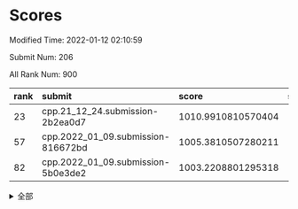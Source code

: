 # Scores

Modified Time: 2022-01-12 02:10:59

Submit Num: 206

All Rank Num: 900

| rank |               submit               |       score        |       sigma        | pk_num |
| :--- | :--------------------------------- | :----------------- | :----------------- | :----- |
| 23   | cpp.21_12_24.submission-2b2ea0d7   | 1010.9910810570404 | 1.8185389617052692 | 15     |
| 57   | cpp.2022_01_09.submission-816672bd | 1005.3810507280211 | 1.4980251620026772 | 17     |
| 82   | cpp.2022_01_09.submission-5b0e3de2 | 1003.2208801295318 | 1.6173570367728667 | 14     |


<details>
<summary>全部</summary>

| rank |                 submit                 |       score        |       sigma        | pk_num |
| :--- | :------------------------------------- | :----------------- | :----------------- | :----- |
| 1    | gobigger.level_3.submission_level_3_36 | 1017.239857695531  | 2.222123325360469  | 17     |
| 2    | gobigger.level_3.submission_level_3_1  | 1014.4083285812038 | 1.7654908829926252 | 17     |
| 3    | gobigger.level_3.submission_level_3_44 | 1014.2272261041359 | 1.885621907696553  | 17     |
| 4    | gobigger.level_3.submission_level_3_28 | 1013.9055582712119 | 2.0730584257069107 | 16     |
| 5    | gobigger.level_3.submission_level_3_14 | 1013.346407842082  | 2.0172563219666575 | 15     |
| 6    | gobigger.level_3.submission_level_3_29 | 1013.2677242207551 | 1.8401355924675342 | 18     |
| 7    | gobigger.level_3.submission_level_3_35 | 1013.037430682492  | 1.6602314164351286 | 18     |
| 8    | gobigger.level_3.submission_level_3_26 | 1012.6436593608815 | 1.8221549142086928 | 15     |
| 9    | gobigger.level_3.submission_level_3_12 | 1012.4307969039332 | 1.8005813761128184 | 17     |
| 10   | gobigger.level_3.submission_level_3_22 | 1012.3880358348958 | 1.6532667599410158 | 17     |
| 11   | gobigger.level_3.submission_level_3_4  | 1012.2609231409406 | 1.9215711635843788 | 14     |
| 12   | gobigger.level_3.submission_level_3_18 | 1012.078310520004  | 1.5334256478079822 | 18     |
| 13   | gobigger.level_3.submission_level_3_2  | 1011.9709268202075 | 1.78298876771356   | 15     |
| 14   | gobigger.level_3.submission_level_3_7  | 1011.7863314453871 | 1.9515454049391512 | 15     |
| 15   | gobigger.level_3.submission_level_3_37 | 1011.748774464493  | 1.6182830749149937 | 19     |
| 16   | gobigger.level_3.submission_level_3_27 | 1011.743262971654  | 1.7959247876382054 | 16     |
| 17   | gobigger.level_3.submission_level_3_15 | 1011.7338195520483 | 1.6316290345635984 | 19     |
| 18   | gobigger.level_3.submission_level_3_25 | 1011.5210648801803 | 1.8497889561536291 | 17     |
| 19   | gobigger.level_3.submission_level_3_21 | 1011.5053542911112 | 1.623872029678326  | 19     |
| 20   | gobigger.level_3.submission_level_3_32 | 1011.4031535808814 | 1.6172024347169025 | 16     |
| 21   | gobigger.level_3.submission_level_3_11 | 1011.2161755073118 | 1.657318361439493  | 18     |
| 22   | gobigger.level_3.submission_level_3_40 | 1011.028285514877  | 1.4718391377919542 | 17     |
| 23   | cpp.21_12_24.submission-2b2ea0d7       | 1010.9910810570404 | 1.8185389617052692 | 15     |
| 24   | gobigger.level_3.submission_level_3_46 | 1010.9829983006844 | 1.5317304454204148 | 20     |
| 25   | gobigger.level_3.submission_level_3_38 | 1010.9511989871052 | 1.6442485747072266 | 17     |
| 26   | gobigger.level_3.submission_level_3_45 | 1010.9237193462095 | 1.7220541334596395 | 17     |
| 27   | gobigger.level_3.submission_level_3_0  | 1010.8712208008496 | 1.4940180817925979 | 19     |
| 28   | gobigger.level_3.submission_level_3_17 | 1010.6676904277873 | 1.6773545758573494 | 17     |
| 29   | gobigger.level_3.submission_level_3_23 | 1010.4151468362963 | 1.6854135049547203 | 19     |
| 30   | gobigger.level_3.submission_level_3_19 | 1010.1738032867881 | 1.707264867710143  | 16     |
| 31   | gobigger.level_3.submission_level_3_3  | 1010.0360042383722 | 1.5655016621909046 | 21     |
| 32   | gobigger.level_3.submission_level_3_8  | 1009.7865456551905 | 1.6461035283663934 | 16     |
| 33   | gobigger.level_3.submission_level_3_13 | 1009.6761970763945 | 1.6177771095308862 | 18     |
| 34   | gobigger.level_3.submission_level_3_6  | 1009.6326993242897 | 1.3584050815960598 | 24     |
| 35   | gobigger.level_3.submission_level_3_20 | 1009.4519264377981 | 1.4749833247989554 | 19     |
| 36   | gobigger.level_3.submission_level_3_24 | 1009.3324616725746 | 1.6980916021701433 | 20     |
| 37   | gobigger.level_3.submission_level_3_5  | 1009.3221948448361 | 1.6554789162771801 | 15     |
| 38   | gobigger.level_3.submission_level_3_48 | 1009.3113396874263 | 1.6800154426886076 | 16     |
| 39   | gobigger.level_3.submission_level_3_30 | 1009.2187078062728 | 1.644144364640218  | 17     |
| 40   | gobigger.level_3.submission_level_3_47 | 1008.8993794234585 | 1.5428280505546894 | 18     |
| 41   | gobigger.level_3.submission_level_3_10 | 1008.8500262698317 | 1.5787401399210559 | 18     |
| 42   | gobigger.level_3.submission_level_3_42 | 1008.6453006208203 | 1.5057953555496093 | 20     |
| 43   | gobigger.level_3.submission_level_3_41 | 1008.5292802114237 | 1.6144573920281797 | 16     |
| 44   | gobigger.level_3.submission_level_3_34 | 1008.3707492716361 | 1.8393659510453566 | 15     |
| 45   | gobigger.level_3.submission_level_3_31 | 1008.296511402998  | 1.5703217534969625 | 21     |
| 46   | gobigger.level_3.submission_level_3_16 | 1007.9019582247612 | 1.5329822697717226 | 18     |
| 47   | gobigger.level_3.submission_level_3_33 | 1007.8973567782707 | 1.57625514547304   | 16     |
| 48   | gobigger.level_3.submission_level_3_43 | 1007.6940681153169 | 1.5721485321723603 | 16     |
| 49   | gobigger.level_3.submission_level_3_49 | 1007.6915853720009 | 1.3858432353242434 | 19     |
| 50   | gobigger.level_1.submission_level_1_35 | 1007.4073979939681 | 1.7392685895564612 | 15     |
| 51   | gobigger.level_3.submission_level_3_9  | 1006.9157789396817 | 1.540738059546164  | 19     |
| 52   | gobigger.level_3.submission_level_3_39 | 1006.6383588207858 | 1.416973245931922  | 21     |
| 53   | gobigger.level_1.submission_level_1_9  | 1006.6152604034323 | 1.4300088428438313 | 19     |
| 54   | gobigger.level_1.submission_level_1_27 | 1006.2765013003467 | 1.743657113617744  | 13     |
| 55   | gobigger.level_1.submission_level_1_13 | 1006.0705924591723 | 1.5674826003371751 | 13     |
| 56   | gobigger.jsonzb.submission_level_4_0   | 1005.484058839255  | 1.4979074416027642 | 15     |
| 57   | cpp.2022_01_09.submission-816672bd     | 1005.3810507280211 | 1.4980251620026772 | 17     |
| 58   | gobigger.level_1.submission_level_1_47 | 1005.2361117860961 | 1.599127015951569  | 17     |
| 59   | gobigger.level_1.submission_level_1_45 | 1005.076750690507  | 1.4562342006591373 | 17     |
| 60   | gobigger.level_1.submission_level_1_25 | 1004.9748165293548 | 1.5741305347372938 | 15     |
| 61   | gobigger.level_1.submission_level_1_41 | 1004.8096728149613 | 1.663051190699554  | 12     |
| 62   | gobigger.level_1.submission_level_1_2  | 1004.7710030469    | 1.4587942836839936 | 19     |
| 63   | gobigger.level_1.submission_level_1_30 | 1004.7019386617709 | 1.4678237459751622 | 17     |
| 64   | gobigger.level_1.submission_level_1_44 | 1004.5472532800497 | 1.4967755966312914 | 19     |
| 65   | gobigger.level_1.submission_level_1_16 | 1004.406490875525  | 1.5235042580424427 | 15     |
| 66   | gobigger.level_1.submission_level_1_8  | 1004.2944977112604 | 1.5085327914621858 | 17     |
| 67   | gobigger.level_1.submission_level_1_21 | 1004.2220394165305 | 1.3759351071287496 | 22     |
| 68   | gobigger.level_1.submission_level_1_6  | 1004.2117429818035 | 1.3673538412475819 | 21     |
| 69   | gobigger.level_1.submission_level_1_29 | 1004.1598097044596 | 1.470378788816434  | 18     |
| 70   | gobigger.level_1.submission_level_1_36 | 1003.9589797740557 | 1.378163949369077  | 21     |
| 71   | gobigger.level_1.submission_level_1_4  | 1003.919897534122  | 1.3577726908127574 | 20     |
| 72   | gobigger.level_1.submission_level_1_42 | 1003.9074978340955 | 1.4175575107853868 | 16     |
| 73   | gobigger.level_1.submission_level_1_5  | 1003.8848988989812 | 1.4720885065812497 | 18     |
| 74   | gobigger.level_1.submission_level_1_1  | 1003.7513042609633 | 1.7519276993736137 | 14     |
| 75   | gobigger.level_1.submission_level_1_20 | 1003.6931268713693 | 1.3745418304839612 | 16     |
| 76   | gobigger.level_1.submission_level_1_39 | 1003.6844459966525 | 1.4345026372836591 | 18     |
| 77   | gobigger.level_1.submission_level_1_43 | 1003.5704099196278 | 1.3225801698332766 | 20     |
| 78   | gobigger.level_1.submission_level_1_12 | 1003.5071991606281 | 1.5476096616449913 | 16     |
| 79   | gobigger.level_1.submission_level_1_31 | 1003.5046786579909 | 1.4563278011042915 | 17     |
| 80   | gobigger.level_1.submission_level_1_18 | 1003.2864838494844 | 1.5066728780217042 | 17     |
| 81   | gobigger.level_1.submission_level_1_11 | 1003.2758492826011 | 1.4311380822302249 | 18     |
| 82   | cpp.2022_01_09.submission-5b0e3de2     | 1003.2208801295318 | 1.6173570367728667 | 14     |
| 83   | gobigger.level_1.submission_level_1_33 | 1003.1989592219062 | 1.4358736249526527 | 18     |
| 84   | gobigger.level_1.submission_level_1_22 | 1003.0229799595984 | 1.5472304236754983 | 15     |
| 85   | gobigger.level_1.submission_level_1_17 | 1002.9318984340226 | 1.486522934736129  | 17     |
| 86   | gobigger.level_1.submission_level_1_15 | 1002.7852262536671 | 1.4494653913939755 | 17     |
| 87   | gobigger.level_1.submission_level_1_48 | 1002.7482513047464 | 1.4649250708134691 | 15     |
| 88   | gobigger.level_1.submission_level_1_26 | 1002.6862210431129 | 1.6881057696401236 | 14     |
| 89   | gobigger.level_1.submission_level_1_24 | 1002.6538473820021 | 1.472845636758945  | 19     |
| 90   | gobigger.level_1.submission_level_1_38 | 1002.6493468295535 | 1.6037195421783434 | 15     |
| 91   | gobigger.level_1.submission_level_1_32 | 1002.6100284363221 | 1.3862847903764022 | 19     |
| 92   | gobigger.level_1.submission_level_1_23 | 1002.4535829396237 | 1.3117503837992508 | 21     |
| 93   | gobigger.level_1.submission_level_1_46 | 1002.4535269912417 | 1.4702897100137027 | 17     |
| 94   | gobigger.level_1.submission_level_1_14 | 1002.345590345116  | 1.4705482319726058 | 17     |
| 95   | gobigger.level_1.submission_level_1_3  | 1001.995405263321  | 1.3810693998126844 | 20     |
| 96   | gobigger.level_1.submission_level_1_34 | 1001.9824174270666 | 1.4744091844480431 | 16     |
| 97   | gobigger.level_1.submission_level_1_28 | 1001.9064555171216 | 1.4110923741482246 | 19     |
| 98   | gobigger.level_1.submission_level_1_7  | 1001.8219105714481 | 1.4302593463996078 | 18     |
| 99   | gobigger.level_1.submission_level_1_0  | 1001.7526445724963 | 1.393872961762901  | 18     |
| 100  | gobigger.level_1.submission_level_1_49 | 1001.6371180011073 | 1.249250237849539  | 25     |
| 101  | gobigger.level_1.submission_level_1_37 | 1001.608239120582  | 1.6122913972808295 | 16     |
| 102  | gobigger.level_1.submission_level_1_19 | 1000.9921865380911 | 1.516783236552172  | 14     |
| 103  | gobigger.level_1.submission_level_1_10 | 1000.2469661653339 | 1.5504591158207015 | 16     |
| 104  | gobigger.random.submission_random_46   | 998.8404929881724  | 1.4530693581226128 | 14     |
| 105  | gobigger.level_1.submission_level_1_40 | 998.4694426180473  | 1.591096436027139  | 16     |
| 106  | gobigger.random.submission_random_17   | 998.0310695583205  | 1.4975515514136373 | 14     |
| 107  | gobigger.random.submission_random_19   | 997.913310089013   | 1.5064321224018873 | 16     |
| 108  | gobigger.random.submission_random_1    | 997.7348440816812  | 1.5386018139914834 | 17     |
| 109  | gobigger.random.submission_random_15   | 997.5669130443898  | 1.5587339342042454 | 13     |
| 110  | gobigger.random.submission_random_18   | 997.4883096875599  | 1.2937737388122919 | 19     |
| 111  | gobigger.random.submission_random_0    | 997.4649783310482  | 1.3473556991066522 | 19     |
| 112  | gobigger.random.submission_random_8    | 997.3228713927615  | 1.3549711961600435 | 20     |
| 113  | gobigger.random.submission_random_35   | 997.1699940576593  | 1.451843288543618  | 19     |
| 114  | gobigger.random.submission_random_25   | 997.0195251953453  | 1.3522596912468388 | 19     |
| 115  | gobigger.random.submission_random_26   | 996.9606468023007  | 1.5339448939845677 | 14     |
| 116  | gobigger.random.submission_random_13   | 996.920302416087   | 1.3069080478438004 | 21     |
| 117  | gobigger.random.submission_random_6    | 996.8072486833565  | 1.5525572396313756 | 15     |
| 118  | gobigger.random.submission_random_22   | 996.8028186913688  | 1.2791489597091925 | 19     |
| 119  | gobigger.random.submission_random_49   | 996.772534969131   | 1.3643727143103799 | 17     |
| 120  | gobigger.random.submission_random_44   | 996.7059476849156  | 1.441680131072994  | 16     |
| 121  | gobigger.random.submission_random_9    | 996.7019598544879  | 1.4369459882094557 | 18     |
| 122  | gobigger.random.submission_random_38   | 996.6598327082879  | 1.4146982962593864 | 19     |
| 123  | gobigger.random.submission_random_20   | 996.633435421052   | 1.3588168603006805 | 21     |
| 124  | gobigger.level_2.submission_level_2_38 | 996.5730199575248  | 1.3794099627551153 | 22     |
| 125  | gobigger.random.submission_random_14   | 996.4770890831556  | 1.2957185470638268 | 22     |
| 126  | gobigger.random.submission_random_4    | 996.4690000276266  | 1.3914159118677976 | 18     |
| 127  | gobigger.random.submission_random_48   | 996.4022839999112  | 1.3816702586797376 | 19     |
| 128  | gobigger.random.submission_random_42   | 996.304752578076   | 1.4520187087256016 | 17     |
| 129  | gobigger.random.submission_random_36   | 996.2704172003841  | 1.4779971263359684 | 18     |
| 130  | gobigger.random.submission_random_40   | 996.1502597328994  | 1.3975919364353615 | 16     |
| 131  | gobigger.random.submission_random_5    | 996.1219882364542  | 1.3254903352024328 | 20     |
| 132  | gobigger.random.submission_random_31   | 996.036329941278   | 1.4838194932522957 | 16     |
| 133  | gobigger.random.submission_random_39   | 995.9355788506756  | 1.394685913969424  | 19     |
| 134  | gobigger.random.submission_random_16   | 995.9073379042829  | 1.5052590689065408 | 15     |
| 135  | gobigger.random.submission_random_41   | 995.7951091244237  | 1.657052365793549  | 13     |
| 136  | gobigger.random.submission_random_34   | 995.711392952147   | 1.4113417599193063 | 20     |
| 137  | gobigger.random.submission_random_29   | 995.7048883141853  | 1.3151901433013429 | 19     |
| 138  | gobigger.level_2.submission_level_2_49 | 995.6700252542414  | 1.4671346506342309 | 19     |
| 139  | gobigger.random.submission_random_30   | 995.5896205029587  | 1.4570223395268407 | 17     |
| 140  | gobigger.level_2.submission_level_2_27 | 995.57332666399    | 1.3725995992176137 | 18     |
| 141  | gobigger.random.submission_random_24   | 995.5374898885393  | 1.2983956552475162 | 21     |
| 142  | gobigger.random.submission_random_2    | 995.4931575898494  | 1.5212011979064712 | 17     |
| 143  | gobigger.random.submission_random_32   | 995.4409364832891  | 1.6939168039454895 | 14     |
| 144  | gobigger.random.submission_random_10   | 995.4170044588587  | 1.444362179053672  | 18     |
| 145  | gobigger.level_2.submission_level_2_40 | 995.356815986106   | 1.5193812206386466 | 18     |
| 146  | gobigger.random.submission_random_23   | 995.3271105512174  | 1.331904642049399  | 19     |
| 147  | gobigger.level_2.submission_level_2_12 | 995.2014179665355  | 1.414534625458969  | 18     |
| 148  | gobigger.level_2.submission_level_2_15 | 995.1490436131658  | 1.499689768290497  | 19     |
| 149  | gobigger.random.submission_random_47   | 995.1449002488025  | 1.5798967620320694 | 17     |
| 150  | gobigger.level_2.submission_level_2_31 | 995.1301080184877  | 1.4734281643062461 | 16     |
| 151  | gobigger.random.submission_random_27   | 994.9999980691065  | 1.4889105615488945 | 16     |
| 152  | gobigger.level_2.submission_level_2_33 | 994.9656795324136  | 1.4855065304830648 | 17     |
| 153  | gobigger.level_2.submission_level_2_32 | 994.945996520752   | 1.4876188651649453 | 18     |
| 154  | gobigger.random.submission_random_37   | 994.9274056106057  | 1.315440089474126  | 22     |
| 155  | gobigger.random.submission_random_43   | 994.894912905415   | 1.3166433837424552 | 19     |
| 156  | gobigger.random.submission_random_45   | 994.8458882643409  | 1.5093597652556003 | 15     |
| 157  | gobigger.level_2.submission_level_2_25 | 994.7144940001153  | 1.5146342037394338 | 19     |
| 158  | gobigger.random.submission_random_7    | 994.5338904923432  | 1.5298075073545625 | 15     |
| 159  | gobigger.level_2.submission_level_2_6  | 994.470298708112   | 1.6314396990428954 | 14     |
| 160  | gobigger.random.submission_random_21   | 994.4541892525139  | 1.7124428869099253 | 15     |
| 161  | gobigger.level_2.submission_level_2_37 | 994.3451995620691  | 1.3436159630547415 | 23     |
| 162  | gobigger.random.submission_random_28   | 994.2933371272492  | 1.3698974954951724 | 19     |
| 163  | gobigger.level_2.submission_level_2_11 | 994.2450984076744  | 1.376434769651089  | 22     |
| 164  | gobigger.level_2.submission_level_2_16 | 994.2019580831584  | 1.4802392825101582 | 19     |
| 165  | gobigger.random.submission_random_33   | 994.1833114599817  | 1.4458368990710615 | 18     |
| 166  | gobigger.random.submission_random_3    | 994.1702355983433  | 1.46488398292952   | 16     |
| 167  | gobigger.level_2.submission_level_2_19 | 994.0508162701999  | 1.4250148952072599 | 18     |
| 168  | gobigger.random.submission_random_12   | 994.0312252331632  | 1.7255968131583308 | 16     |
| 169  | gobigger.level_2.submission_level_2_36 | 993.6947299281079  | 1.3133359474115804 | 23     |
| 170  | gobigger.level_2.submission_level_2_29 | 993.5900583013818  | 1.860577547326644  | 13     |
| 171  | gobigger.level_2.submission_level_2_43 | 993.5261171502874  | 1.404710286696348  | 17     |
| 172  | gobigger.level_2.submission_level_2_42 | 993.4562319080546  | 1.4890017971710263 | 20     |
| 173  | gobigger.random.submission_random_11   | 993.3739404408886  | 1.4520875276466276 | 20     |
| 174  | gobigger.level_2.submission_level_2_5  | 993.1394417816716  | 1.747182703029295  | 15     |
| 175  | gobigger.level_2.submission_level_2_26 | 993.1294694049016  | 1.4720245917427608 | 19     |
| 176  | gobigger.level_2.submission_level_2_35 | 993.1210817872743  | 1.375802211216421  | 19     |
| 177  | gobigger.level_2.submission_level_2_20 | 993.1191938763086  | 1.67688362187037   | 14     |
| 178  | gobigger.level_2.submission_level_2_7  | 993.062892729198   | 1.4562572451858469 | 24     |
| 179  | gobigger.level_2.submission_level_2_10 | 993.0354470020355  | 1.4886398702405528 | 19     |
| 180  | gobigger.level_2.submission_level_2_34 | 992.9936192258692  | 1.5559335803438956 | 18     |
| 181  | gobigger.level_2.submission_level_2_28 | 992.9229737056432  | 1.6522926844581725 | 19     |
| 182  | gobigger.level_2.submission_level_2_17 | 992.8068590613096  | 1.4730213063604713 | 19     |
| 183  | gobigger.level_2.submission_level_2_46 | 992.7368793714699  | 1.4795605077843594 | 19     |
| 184  | gobigger.level_2.submission_level_2_2  | 992.6464095455653  | 1.7311946916779508 | 16     |
| 185  | gobigger.level_2.submission_level_2_21 | 992.4493755557604  | 1.4382257123481277 | 19     |
| 186  | gobigger.level_2.submission_level_2_24 | 992.1142821626315  | 1.608644048205631  | 17     |
| 187  | gobigger.level_2.submission_level_2_47 | 991.9097626136978  | 1.6185060756334866 | 15     |
| 188  | gobigger.level_2.submission_level_2_0  | 991.9013140206829  | 1.461524504827959  | 18     |
| 189  | gobigger.level_2.submission_level_2_39 | 991.4407723712765  | 1.7523494147608771 | 16     |
| 190  | gobigger.level_2.submission_level_2_8  | 991.2107049687736  | 1.7612323324396641 | 17     |
| 191  | gobigger.level_2.submission_level_2_3  | 991.1963742211456  | 1.6351130748776843 | 16     |
| 192  | gobigger.level_2.submission_level_2_1  | 991.1960080112698  | 1.8132776983066476 | 18     |
| 193  | gobigger.level_2.submission_level_2_23 | 991.1091648415888  | 1.6674982516264938 | 16     |
| 194  | gobigger.level_2.submission_level_2_14 | 990.9741095210675  | 1.4795246488055538 | 17     |
| 195  | gobigger.level_2.submission_level_2_30 | 990.8372676736088  | 1.3915517418885444 | 21     |
| 196  | gobigger.level_2.submission_level_2_18 | 990.778586590147   | 1.5768779754041313 | 21     |
| 197  | gobigger.level_2.submission_level_2_4  | 990.2988412720962  | 1.7668554181688187 | 16     |
| 198  | gobigger.level_2.submission_level_2_44 | 990.1973911414591  | 1.6299341161995753 | 16     |
| 199  | gobigger.level_2.submission_level_2_13 | 990.1696150106835  | 1.9645072825819545 | 14     |
| 200  | gobigger.level_2.submission_level_2_22 | 990.0275306325302  | 1.6324963651283337 | 19     |
| 201  | gobigger.level_2.submission_level_2_48 | 989.5226928520423  | 1.6582695613877905 | 18     |
| 202  | gobigger.level_2.submission_level_2_41 | 987.8345933404969  | 1.8903298606768144 | 14     |
| 203  | gobigger.none.submission_none_1        | 987.7860163507396  | 1.9026546890150087 | 16     |
| 204  | gobigger.level_2.submission_level_2_45 | 987.5216232806355  | 1.9491237798514056 | 14     |
| 205  | gobigger.level_2.submission_level_2_9  | 985.8683188447592  | 2.170849590498314  | 15     |
| 206  | gobigger.none.submission_none_0        | 979.3972242643985  | 2.515033977231277  | 16     |

</details>